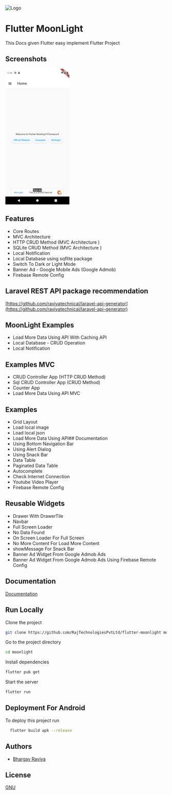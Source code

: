 
![Logo](https://camo.githubusercontent.com/9b9d6adff7cadc133aef6f203dcffcb14d4fe0cc9fc04ed9888c4f3340e9a19b/68747470733a2f2f7777772e72616a746563686e6f6c6f676965732e636f6d2f75692f696d616765732f72616a2d746563686e6f6c6f676965732d6c6f676f2d746f702d70616e656c2e6a7067)


# Flutter MoonLight

This Docs given Flutter easy implement Flutter Project


## Screenshots

<img src="screenshot.png" alt="Flutter Moonlight Framework" width="200"/>


## Features

- Core Routes
- MVC Architecture 
- HTTP CRUD Method (MVC Architecture )
- SQLite CRUD Method (MVC Architecture )
- Local Notification
- Local Database using sqflite package
- Switch To Dark or Light Mode
- Banner Ad - Google Mobile Ads (Google Admob)
- Firebase Remote Config

## Laravel REST API package recommendation

[https://github.com/raviyatechnical/laravel-api-generator](https://github.com/raviyatechnical/laravel-api-generator)


## MoonLight Examples

- Load More Data Using API With Caching API
- Local Database - CRUD Operation
- Local Notification

## Examples MVC

- CRUD Controller App (HTTP CRUD Method)
- Sql CRUD Controller App (CRUD Method)
- Counter App
- Load More Data Using API MVC

## Examples

- Grid Layout
- Load local image
- Load local json
- Load More Data Using API## Documentation
- Using Bottom Navigation Bar
- Using Alert Dialog
- Using Snack Bar
- Data Table
- Paginated Data Table
- Autocomplete
- Check Internet Connection
- Youtube Video Player
- Firebase Remote Config

## Reusable Widgets

- Drawer With DrawerTile
- Navbar
- Full Screen Loader
- No Data Found
- On Screen Loader For Full Screen
- No More Content For Load More Content
- showMessage For Snack Bar
- Banner Ad Widget From Google Admob Ads
- Banner Ad Widget From Google Admob Ads Using Firebase Remote Config 

## Documentation

[Documentation](https://rajtechnologiespvtltd.github.io/flutter-moonlight/docs)

## Run Locally

Clone the project

```bash
git clone https://github.com/RajTechnologiesPvtLtd/flutter-moonlight moonlight
```

Go to the project directory

```bash
cd moonlight
```

Install dependencies

```bash
flutter pub get
```

Start the server

```bash
flutter run
```

## Deployment For Android

To deploy this project run

```bash
  flutter build apk --release
```


## Authors

- [Bhargav Raviya](https://www.github.com/bhargavraviya)


## License

[GNU](https://github.com/RajTechnologiesPvtLtd/flutter-moonlight/blob/master/LICENSE)

